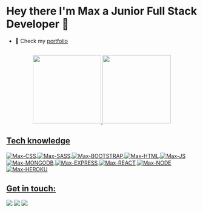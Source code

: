 <h1>Hey there I'm Max a Junior Full Stack Developer 👋 </h1>

- 💼 Check my <a href="https://mxh.netlify.app/" target="_blank">portfolio</a>




##
<div align="center">
  <a href="https://github.com/MaximilianHM">
  <img height="180em" src="https://github-readme-stats.vercel.app/api?username=MaximilianHM&show_icons=true&theme=gruvbox&include_all_commits=true&count_private=true"/>
  <img height="180em" src="https://github-readme-stats.vercel.app/api/top-langs/?username=MaximilianHM&layout=compact&langs_count=7&theme=gruvbox"/>
</div>
  
##
  
  <h2> Tech knowledge </h2>
<div>
  <img align="center" alt="Max-CSS" src="https://img.shields.io/badge/CSS3-1572B6?style=for-the-badge&logo=css3&logoColor=white"/>
  <img align="center" alt="Max-SASS" src="https://img.shields.io/badge/Sass-CC6699?style=for-the-badge&logo=sass&logoColor=white"/>
  <img align="center" alt="Max-BOOTSTRAP" src="https://img.shields.io/badge/Bootstrap-563D7C?style=for-the-badge&logo=bootstrap&logoColor=white"/>
  <img align="center" alt="Max-HTML" src="https://img.shields.io/badge/HTML5-E34F26?style=for-the-badge&logo=html5&logoColor=white"/>
  <img align="center" alt="Max-JS" src="https://img.shields.io/badge/JavaScript-F7DF1E?style=for-the-badge&logo=javascript&logoColor=black"/>
  <img align="center" alt="Max-MONGODB" src="https://img.shields.io/badge/MongoDB-4EA94B?style=for-the-badge&logo=mongodb&logoColor=white"/>
  <img align="center" alt="Max-EXPRESS" src="https://img.shields.io/badge/Express.js-404D59?style=for-the-badge"/>
  <img align="center" alt="Max-REACT" src="https://img.shields.io/badge/React-20232A?style=for-the-badge&logo=react&logoColor=61DAFB"/>
  <img align="center" alt="Max-NODE" src="https://img.shields.io/badge/Node.js-43853D?style=for-the-badge&logo=node.js&logoColor=white"/>
  <img align="center" alt="Max-HEROKU" src="https://img.shields.io/badge/Heroku-430098?style=for-the-badge&logo=heroku&logoColor=white"/>
  
</div>

<h2>Get in touch:</h2>

  <a href="https://mxh.netlify.app/" target="_blank"><img src="https://img.shields.io/badge/Netlify-00C7B7?style=for-the-badge&logo=netlify&logoColor=white" target="_blank"></a>
  <a href = "mailto:mxhmayer@gmail.com"><img src="https://img.shields.io/badge/-Gmail-%23333?style=for-the-badge&logo=gmail&logoColor=white" target="_blank"></a>
  <a href="https://www.linkedin.com/in/https://www.linkedin.com/in/maximilianhm/" target="_blank"><img src="https://img.shields.io/badge/-LinkedIn-%230077B5?style=for-the-badge&logo=linkedin&logoColor=white" target="_blank"></a> 

